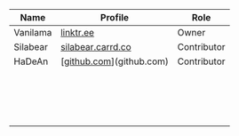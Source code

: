 | Name     | Profile                  | Role        |
|----------|--------------------------|-------------|
| Vanilama |  [linktr.ee](linktr.ee)   | Owner       |
| Silabear | [silabear.carrd.co](silabear.carrd.co) | Contributor |
| HaDeAn   | [[github.com](github.com/HeDeAnTheonlyone)](github.com) | Contributor |
|||||
|||||
|||||
|||||
|||||
|||||
|||||
|||||
|||||
|||||
|||||
|||||
|||||
|||||
|||||
|||||
|||||
